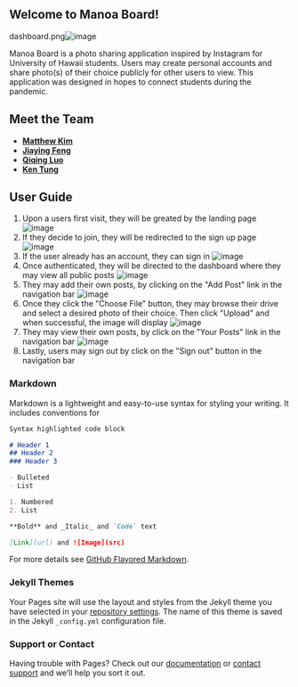 ## Welcome to Manoa Board!
dashboard.png![image](https://user-images.githubusercontent.com/46728332/116855871-d65fa000-ab95-11eb-9a93-d2b9afa48ba2.png)


Manoa Board is a photo sharing application inspired by Instagram for University of Hawaii students. Users may create personal accounts and share photo(s) of their choice publicly for other users to view. This application was designed in hopes to connect students during the pandemic.

## Meet the Team
- **[Matthew Kim](https://github.com/mattkim009)**
- **[Jiaying Feng](https://github.com/JiayingFeng)**
- **[Qiqing Luo](https://github.com/QiQing-Luo)**
- **[Ken Tung](https://github.com/ken-10)**

## User Guide
1. Upon a users first visit, they will be greated by the landing page
![image](https://user-images.githubusercontent.com/46728332/116855089-7b797900-ab94-11eb-85e2-95016fd6af6c.png)
2. If they decide to join, they will be redirected to the sign up page
![image](https://user-images.githubusercontent.com/46728332/116856271-8d5c1b80-ab96-11eb-84d0-4208cbffd2ab.png)
3. If the user already has an account, they can sign in
![image](https://user-images.githubusercontent.com/46728332/116856476-e926a480-ab96-11eb-8ded-60b8dd49d306.png)
4. Once authenticated, they will be directed to the dashboard where they may view all public posts
![image](https://user-images.githubusercontent.com/46728332/116855871-d65fa000-ab95-11eb-9a93-d2b9afa48ba2.png)
5. They may add their own posts, by clicking on the "Add Post" link in the navigation bar
![image](https://user-images.githubusercontent.com/46728332/116856765-5fc3a200-ab97-11eb-9793-dcf0d925be24.png)
6. Once they click the "Choose File" button, they may browse their drive and select a desired photo of their choice. Then click "Upload" and when successful, the image will display
![image](https://user-images.githubusercontent.com/46728332/116856999-c5179300-ab97-11eb-940b-1c1cfbe22a37.png)
7. They may view their own posts, by click on the "Your Posts" link in the navigation bar
![image](https://user-images.githubusercontent.com/46728332/116857146-0c9e1f00-ab98-11eb-87be-92bb864461ea.png)
8. Lastly, users may sign out by click on the "Sign out" button in the navigation bar











### Markdown

Markdown is a lightweight and easy-to-use syntax for styling your writing. It includes conventions for

```markdown
Syntax highlighted code block

# Header 1
## Header 2
### Header 3

- Bulleted
- List

1. Numbered
2. List

**Bold** and _Italic_ and `Code` text

[Link](url) and ![Image](src)
```

For more details see [GitHub Flavored Markdown](https://guides.github.com/features/mastering-markdown/).

### Jekyll Themes

Your Pages site will use the layout and styles from the Jekyll theme you have selected in your [repository settings](https://github.com/ken-10/Manoa-Board/settings/pages). The name of this theme is saved in the Jekyll `_config.yml` configuration file.

### Support or Contact

Having trouble with Pages? Check out our [documentation](https://docs.github.com/categories/github-pages-basics/) or [contact support](https://support.github.com/contact) and we’ll help you sort it out.
